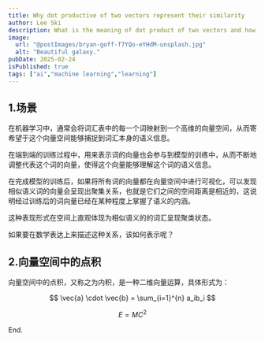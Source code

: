 ```yaml
---
title: Why dot productive of two vectors represent their similarity
author: Lee Ski
description: What is the meaning of dot product of two vectors and how it can be used to represent their similarity.
image:
  url: "@postImages/bryan-goff-f7YQo-eYHdM-unsplash.jpg"
  alt: "Beautiful galaxy."
pubDate: 2025-02-24
isPublished: true
tags: ["ai","machine learning","learning"]
---
```


## 1.场景

在机器学习中，通常会将词汇表中的每一个词映射到一个高维的向量空间，从而寄希望于这个向量空间能够捕捉到词汇本身的语义信息。

在端到端的训练过程中，用来表示词的向量也会参与到模型的训练中，从而不断地调整代表这个词的向量，使得这个向量能够理解这个词的语义信息。

在完成模型的训练后，如果将所有词的向量都在向量空间中进行可视化，可以发现相似语义词的向量会呈现出聚集关系，也就是它们之间的空间距离是相近的，这说明经过训练后的词向量已经在某种程度上掌握了语义的内涵。

这种表现形式在空间上直观体现为相似语义的的词汇呈现聚类状态。

如果要在数学表达上来描述这种关系，该如何表示呢？

## 2.向量空间中的点积

向量空间中的点积，又称之为内积，是一种二维向量运算，具体形式为：

$$
\vec{a} \cdot \vec{b} = \sum_{i=1}^{n} a_ib_i
$$

$$E = MC^2$$

End.
